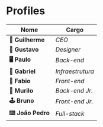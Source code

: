 # Profiles

|Nome|Cargo|
|----|---|
|**👑 Guilherme**|*CEO*|
|**🎨 Gustavo**|_Designer_|
|**🖥️ Paulo**|_Back-end_|
|**🐳 Gabriel**|_Infraestrutura_|
|**🍙 Fabio**|_Front-end_|
|**🥹 Murilo**|_Back-end Jr._|
|**🕹️ Bruno**|_Front-end Jr._|
|**⌨️ João Pedro**|_Full-stack_|
